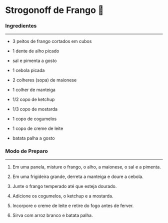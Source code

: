 # Strogonoff de Frango :chicken:

### **Ingredientes**

---

 - 3 peitos de frango cortados em cubos

 - 1 dente de alho picado

 - sal e pimenta a gosto

 - 1 cebola picada

 - 2 colheres (sopa) de maionese

 - 1 colher de manteiga

 - 1/2 copo de ketchup

 - 1/3 copo de mostarda

 - 1 copo de cogumelos

 - 1 copo de creme de leite

 - batata palha a gosto

### **Modo de Preparo**
---
1. Em uma panela, misture o frango, o alho, a maionese, o sal e a pimenta.

2. Em uma frigideira grande, derreta a manteiga e doure a cebola.

3. Junte o frango temperado até que esteja dourado.

4. Adicione os cogumelos, o ketchup e a mostarda.

5. Incorpore o creme de leite e retire do fogo antes de ferver.

6. Sirva com arroz branco e batata palha.